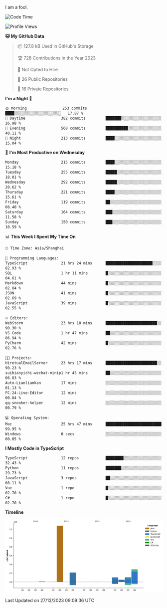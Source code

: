 I am a fool.

<!--START_SECTION:waka-->
![Code Time](http://img.shields.io/badge/Code%20Time-1%2C017%20hrs%202%20mins-blue)

![Profile Views](http://img.shields.io/badge/Profile%20Views-1-blue)

**🐱 My GitHub Data** 

> 📦 127.8 kB Used in GitHub's Storage 
 > 
> 🏆 728 Contributions in the Year 2023
 > 
> 🚫 Not Opted to Hire
 > 
> 📜 26 Public Repositories 
 > 
> 🔑 16 Private Repositories 
 > 
**I'm a Night 🦉** 

```text
🌞 Morning                253 commits         ████░░░░░░░░░░░░░░░░░░░░░   17.87 % 
🌆 Daytime                382 commits         ███████░░░░░░░░░░░░░░░░░░   26.98 % 
🌃 Evening                568 commits         ██████████░░░░░░░░░░░░░░░   40.11 % 
🌙 Night                  213 commits         ████░░░░░░░░░░░░░░░░░░░░░   15.04 % 
```
📅 **I'm Most Productive on Wednesday** 

```text
Monday                   215 commits         ████░░░░░░░░░░░░░░░░░░░░░   15.18 % 
Tuesday                  255 commits         █████░░░░░░░░░░░░░░░░░░░░   18.01 % 
Wednesday                292 commits         █████░░░░░░░░░░░░░░░░░░░░   20.62 % 
Thursday                 221 commits         ████░░░░░░░░░░░░░░░░░░░░░   15.61 % 
Friday                   119 commits         ██░░░░░░░░░░░░░░░░░░░░░░░   08.40 % 
Saturday                 164 commits         ███░░░░░░░░░░░░░░░░░░░░░░   11.58 % 
Sunday                   150 commits         ███░░░░░░░░░░░░░░░░░░░░░░   10.59 % 
```


📊 **This Week I Spent My Time On** 

```text
🕑︎ Time Zone: Asia/Shanghai

💬 Programming Languages: 
TypeScript               21 hrs 24 mins      █████████████████████░░░░   82.93 % 
SQL                      1 hr 11 mins        █░░░░░░░░░░░░░░░░░░░░░░░░   04.61 % 
Markdown                 44 mins             █░░░░░░░░░░░░░░░░░░░░░░░░   02.84 % 
JSON                     41 mins             █░░░░░░░░░░░░░░░░░░░░░░░░   02.69 % 
JavaScript               39 mins             █░░░░░░░░░░░░░░░░░░░░░░░░   02.55 % 

🔥 Editors: 
WebStorm                 23 hrs 18 mins      ███████████████████████░░   90.30 % 
VS Code                  1 hr 47 mins        ██░░░░░░░░░░░░░░░░░░░░░░░   06.94 % 
PyCharm                  42 mins             █░░░░░░░░░░░░░░░░░░░░░░░░   02.76 % 

🐱‍💻 Projects: 
HiretualEmailServer      23 hrs 17 mins      ███████████████████████░░   90.23 % 
suibianyichi-wechat-minip1 hr 45 mins        ██░░░░░░░░░░░░░░░░░░░░░░░   06.83 % 
Auto-Lianliankan         17 mins             ░░░░░░░░░░░░░░░░░░░░░░░░░   01.13 % 
FC-24-Live-Editor        12 mins             ░░░░░░░░░░░░░░░░░░░░░░░░░   00.84 % 
qq-snooker-helper        12 mins             ░░░░░░░░░░░░░░░░░░░░░░░░░   00.79 % 

💻 Operating System: 
Mac                      25 hrs 47 mins      █████████████████████████   99.95 % 
Windows                  0 secs              ░░░░░░░░░░░░░░░░░░░░░░░░░   00.05 % 
```

**I Mostly Code in TypeScript** 

```text
TypeScript               12 repos            ████████░░░░░░░░░░░░░░░░░   32.43 % 
Python                   11 repos            ███████░░░░░░░░░░░░░░░░░░   29.73 % 
JavaScript               3 repos             ██░░░░░░░░░░░░░░░░░░░░░░░   08.11 % 
Vue                      1 repo              █░░░░░░░░░░░░░░░░░░░░░░░░   02.70 % 
C#                       1 repo              █░░░░░░░░░░░░░░░░░░░░░░░░   02.70 % 
```



**Timeline**

![Lines of Code chart](https://raw.githubusercontent.com/VeejaLiu/VeejaLiu/master/assets/bar_graph.png)


 Last Updated on 27/12/2023 09:09:36 UTC
<!--END_SECTION:waka-->
